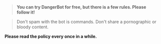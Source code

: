 > **You can try DangerBot for free, but there is a few rules. Please follow it!**

> Don't spam with the bot is commands.
> Don't share a pornographic or bloody content.

**Please read the policy every once in a while.**
